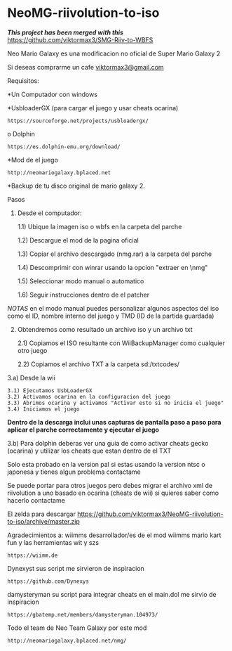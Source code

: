 # NeoMG-riivolution-to-iso

***This project has been merged with this***
https://github.com/viktormax3/SMG-Riiv-to-WBFS

Neo Mario Galaxy es una modificacion no oficial de Super Mario Galaxy 2

Si deseas comprarme un cafe 
viktormax3@gmail.com

Requisitos:

*Un Computador con windows

*UsbloaderGX (para cargar el juego y usar cheats ocarina)

	https://sourceforge.net/projects/usbloadergx/

o Dolphin

	https://es.dolphin-emu.org/download/

*Mod de el juego

	http://neomariogalaxy.bplaced.net

*Backup de tu disco original de mario galaxy 2.

Pasos

1) Desde el computador:

	1.1) Ubique la imagen iso o wbfs en la carpeta del parche

	1.2) Descargue el mod de la pagina oficial

	1.3) Copiar el archivo descargado (nmg.rar) a la carpeta del parche

	1.4) Descomprimir con winrar usando la opcion "extraer en \nmg"

	1.5) Seleccionar modo manual o automatico

	1.6) Seguir instrucciones dentro de el patcher

*NOTAS* en el modo manual puedes personalizar algunos aspectos del iso como el ID, nombre interno del juego y TMD (ID de la partida guardada)

2) Obtendremos como resultado un archivo iso y un archivo txt

	2.1) Copiamos el ISO resultante con WiiBackupManager como cualquier otro juego
	
	2.2) Copiamos el archivo TXT a la carpeta  sd:/txtcodes/
	
3.a) Desde la wii 

	3.1) Ejecutamos UsbLoaderGX
	3.2) Activamos ocarina en la configuracion del juego
	3.3) Abrimos ocarina y activamos "Activar esto si no inicia el juego"
	3.4) Iniciamos el juego 

**Dentro de la descarga inclui unas capturas de pantalla paso a paso para aplicar el parche correctamente y ejecutar el juego**


3.b) Para dolphin deberas ver una guia de como activar cheats gecko (ocarina) y utilizar los cheats que estan dentro de el TXT

Solo esta probado en la version pal si estas 
usando la version ntsc o japonesa y tienes algun problema contactame

Se puede portar para otros juegos pero debes migrar el archivo xml de riivolution a uno basado en ocarina (cheats de wii) si quieres saber como hacerlo contactame

El zelda para descargar https://github.com/viktormax3/NeoMG-riivolution-to-iso/archive/master.zip

Agradecimientos a:
wiimms desarrollador/es de el mod wiimms mario kart fun y las herramientas wit y szs

	https://wiimm.de

Dynexyst sus script me sirvieron de inspiracion

	https://github.com/Dynexys

damysteryman su script para integrar cheats en el main.dol me sirvio de inspiracion

	https://gbatemp.net/members/damysteryman.104973/

Todo el team de Neo Team Galaxy por este mod

	http://neomariogalaxy.bplaced.net/nmg/

